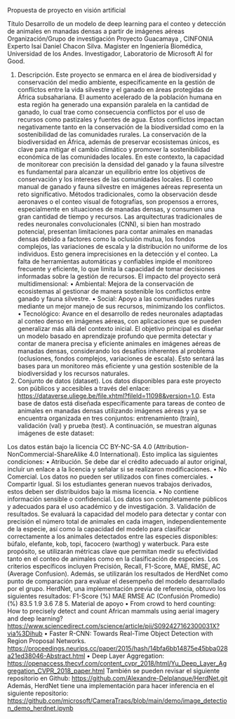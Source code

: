 Propuesta de proyecto en visión artificial


Título	Desarrollo de un modelo de deep learning para el conteo y detección de animales en manadas densas a partir de imágenes aéreas
Organización/Grupo de investigación	Proyecto Guacamaya , CINFONIA
Experto	Isai Daniel Chacon Silva. Magister en Ingeniería Biomédica, Universidad de los Andes. Investigador, Laboratorio de Microsoft AI for Good. 

1. Descripción.
Este proyecto se enmarca en el área de biodiversidad y conservación del medio ambiente, específicamente en la gestión de conflictos entre la vida silvestre y el ganado en áreas protegidas de África subsahariana. El aumento acelerado de la población humana en esta región ha generado una expansión paralela en la cantidad de ganado, lo cual trae como consecuencia conflictos por el uso de recursos como pastizales y fuentes de agua. Estos conflictos impactan negativamente tanto en la conservación de la biodiversidad como en la sostenibilidad de las comunidades rurales.
La conservación de la biodiversidad en África, además de preservar ecosistemas únicos, es clave para mitigar el cambio climático y promover la sostenibilidad económica de las comunidades locales. En este contexto, la capacidad de monitorear con precisión la densidad del ganado y la fauna silvestre es fundamental para alcanzar un equilibrio entre los objetivos de conservación y los intereses de las comunidades locales.
El conteo manual de ganado y fauna silvestre en imágenes aéreas representa un reto significativo. Métodos tradicionales, como la observación desde aeronaves o el conteo visual de fotografías, son propensos a errores, especialmente en situaciones de manadas densas, y consumen una gran cantidad de tiempo y recursos. Las arquitecturas tradicionales de redes neuronales convolucionales (CNN), si bien han mostrado potencial, presentan limitaciones para contar animales en manadas densas debido a factores como la oclusión mutua, los fondos complejos, las variaciones de escala y la distribución no uniforme de los individuos. Esto genera imprecisiones en la detección y el conteo. La falta de herramientas automáticas y confiables impide el monitoreo frecuente y eficiente, lo que limita la capacidad de tomar decisiones informadas sobre la gestión de recursos.
El impacto del proyecto será multidimensional:
•	Ambiental: Mejora de la conservación de ecosistemas al gestionar de manera sostenible los conflictos entre ganado y fauna silvestre.
•	Social: Apoyo a las comunidades rurales mediante un mejor manejo de sus recursos, minimizando los conflictos.
•	Tecnológico: Avance en el desarrollo de redes neuronales adaptadas al conteo denso en imágenes aéreas, con aplicaciones que se pueden generalizar más allá del contexto inicial.
El objetivo principal es diseñar un modelo basado en aprendizaje profundo que permita detectar y contar de manera precisa y eficiente animales en imágenes aéreas de manadas densas, considerando los desafíos inherentes al problema (oclusiones, fondos complejos, variaciones de escala). Esto sentará las bases para un monitoreo más eficiente y una gestión sostenible de la biodiversidad y los recursos naturales.
2. Conjunto de datos (dataset).
Los datos disponibles para este proyecto son públicos y accesibles a través del enlace: https://dataverse.uliege.be/file.xhtml?fileId=11098&version=1.0. Esta base de datos está diseñada específicamente para tareas de conteo de animales en manadas densas utilizando imágenes aéreas y ya se encuentra organizada en tres conjuntos: entrenamiento (train), validación (val) y prueba (test). A continuación, se muestran algunas imágenes de este dataset:


Los datos están bajo la licencia CC BY-NC-SA 4.0 (Attribution-NonCommercial-ShareAlike 4.0 International). Esto implica las siguientes condiciones:
•	Atribución. Se debe dar el crédito adecuado al autor original, incluir un enlace a la licencia y señalar si se realizaron modificaciones.
•	No Comercial. Los datos no pueden ser utilizados con fines comerciales.
•	Compartir Igual. Si los estudiantes generan nuevos trabajos derivados, estos deben ser distribuidos bajo la misma licencia.
•	No contiene información sensible o confidencial. Los datos son completamente públicos y adecuados para el uso académico y de investigación.
3. Validación de resultados.
Se evaluará la capacidad del modelo para detectar y contar con precisión el número total de animales en cada imagen, independientemente de la especie, así como la capacidad del modelo para clasificar correctamente a los animales detectados entre las especies disponibles: búfalo, elefante, kob, topi, facocero (warthog) y waterbuck. Para este propósito, se utilizarán métricas clave que permitan medir su efectividad tanto en el conteo de animales como en la clasificación de especies. Los criterios específicos incluyen Precisión, Recall, F1-Score, MAE, RMSE, AC (Average Confusion). Además, se utilizarán los resultados de HerdNet  como punto de comparación para evaluar el desempeño del modelo desarrollado por el grupo. HerdNet, una implementación previa de referencia, obtuvo los siguientes resultados:
F1-Score (%)	MAE	RMSE	AC (Confusión Promedio) (%)
83.5	1.9	3.6	7.8
5. Material de apoyo
•	From crowd to herd counting: How to precisely detect and count African mammals using aerial imagery and deep learning? https://www.sciencedirect.com/science/article/pii/S092427162300031X?via%3Dihub 
•	Faster R-CNN: Towards Real-Time Object Detection with Region Proposal Networks. https://proceedings.neurips.cc/paper/2015/hash/14bfa6bb14875e45bba028a21ed38046-Abstract.html
•	Deep Layer Aggregation: https://openaccess.thecvf.com/content_cvpr_2018/html/Yu_Deep_Layer_Aggregation_CVPR_2018_paper.html
También se pueden revisar el siguiente repositorio en Github:
https://github.com/Alexandre-Delplanque/HerdNet.git
Además, HerdNet tiene una implementación para hacer inferencia en el siguiente repositorio:
https://github.com/microsoft/CameraTraps/blob/main/demo/image_detection_demo_herdnet.ipynb
